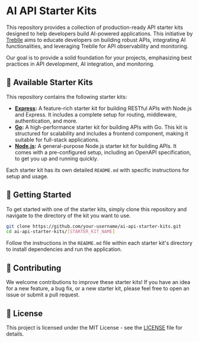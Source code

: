 # AI API Starter Kits

This repository provides a collection of production-ready API starter kits designed to help developers build AI-powered applications. This initiative by [Treblle](https://treblle.com/) aims to educate developers on building robust APIs, integrating AI functionalities, and leveraging Treblle for API observability and monitoring.

Our goal is to provide a solid foundation for your projects, emphasizing best practices in API development, AI integration, and monitoring.

## 🚀 Available Starter Kits

This repository contains the following starter kits:

* **[Express](./Express/):** A feature-rich starter kit for building RESTful APIs with Node.js and Express. It includes a complete setup for routing, middleware, authentication, and more.
* **[Go](./Go/):** A high-performance starter kit for building APIs with Go. This kit is structured for scalability and includes a frontend component, making it suitable for full-stack applications.
* **[Node.js](./Node/):** A general-purpose Node.js starter kit for building APIs. It comes with a pre-configured setup, including an OpenAPI specification, to get you up and running quickly.

Each starter kit has its own detailed `README.md` with specific instructions for setup and usage.

## 🏁 Getting Started

To get started with one of the starter kits, simply clone this repository and navigate to the directory of the kit you want to use.

```bash
git clone https://github.com/your-username/ai-api-starter-kits.git
cd ai-api-starter-kits/[STARTER_KIT_NAME]
```

Follow the instructions in the `README.md` file within each starter kit's directory to install dependencies and run the application.

## 🤝 Contributing

We welcome contributions to improve these starter kits! If you have an idea for a new feature, a bug fix, or a new starter kit, please feel free to open an issue or submit a pull request.

## 📝 License

This project is licensed under the MIT License - see the [LICENSE](LICENSE) file for details.
